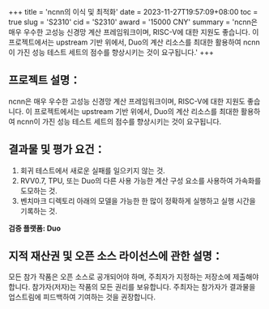 +++
title = 'ncnn의 이식 및 최적화'
date = 2023-11-27T19:57:09+08:00
toc = true
slug = 'S2310'
cid = 'S2310'
award = '15000 CNY'
summary = 'ncnn은 매우 우수한 고성능 신경망 계산 프레임워크이며, RISC-V에 대한 지원도 좋습니다. 이 프로젝트에서는 upstream 기반 위에서, Duo의 계산 리소스를 최대한 활용하여 ncnn이 가진 성능 테스트 세트의 점수를 향상시키는 것이 요구됩니다.'
+++

## 프로젝트 설명：

ncnn은 매우 우수한 고성능 신경망 계산 프레임워크이며, RISC-V에 대한 지원도 좋습니다. 이 프로젝트에서는 upstream 기반 위에서, Duo의 계산 리소스를 최대한 활용하여 ncnn이 가진 성능 테스트 세트의 점수를 향상시키는 것이 요구됩니다.

## 결과물 및 평가 요건：

1. 회귀 테스트에서 새로운 실패를 일으키지 않는 것.
2. RVV0.7, TPU, 또는 Duo의 다른 사용 가능한 계산 구성 요소를 사용하여 가속화를 도모하는 것.
3. 벤치마크 디렉토리 아래의 모델을 가능한 한 많이 정확하게 실행하고 실행 시간을 기록하는 것.

**검증 플랫폼: Duo**

## 지적 재산권 및 오픈 소스 라이선스에 관한 설명：

모든 참가 작품은 오픈 소스로 공개되어야 하며, 주최자가 지정하는 저장소에 제출해야 합니다. 참가자(저자)는 작품의 모든 권리를 보유합니다. 주최자는 참가자가 결과물을 업스트림에 피드백하여 기여하는 것을 권장합니다.